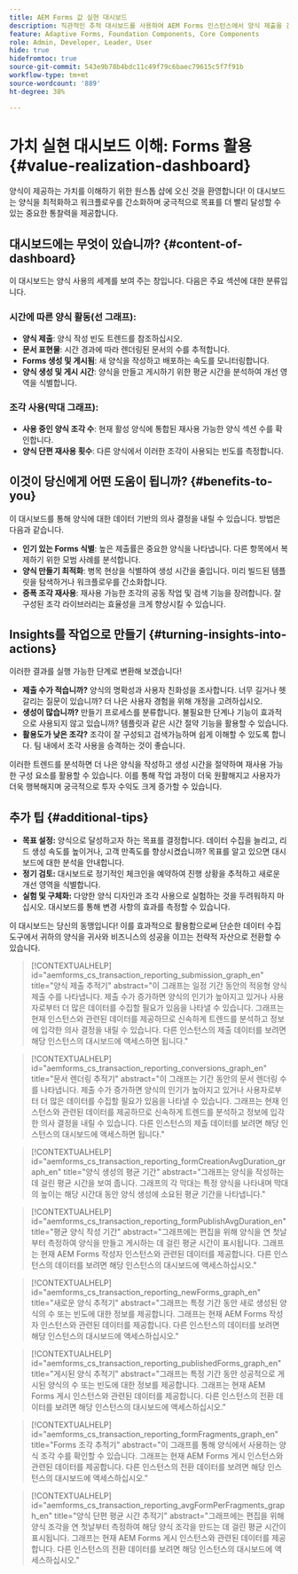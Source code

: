 ```yaml
---
title: AEM Forms 값 실현 대시보드
description: 직관적인 추적 대시보드를 사용하여 AEM Forms 인스턴스에서 양식 제출을 간편하게 모니터링합니다.
feature: Adaptive Forms, Foundation Components, Core Components
role: Admin, Developer, Leader, User
hide: true
hidefromtoc: true
source-git-commit: 543e9b78b4bdc11c49f79c6baec79615c5f7f91b
workflow-type: tm+mt
source-wordcount: '889'
ht-degree: 38%

---
```



# 가치 실현 대시보드 이해: Forms 활용 {#value-realization-dashboard}

양식이 제공하는 가치를 이해하기 위한 원스톱 샵에 오신 것을 환영합니다! 이 대시보드는 양식을 최적화하고 워크플로우를 간소화하며 궁극적으로 목표를 더 빨리 달성할 수 있는 중요한 통찰력을 제공합니다.

## 대시보드에는 무엇이 있습니까? {#content-of-dashboard}

이 대시보드는 양식 사용의 세계를 보여 주는 창입니다. 다음은 주요 섹션에 대한 분류입니다.

### 시간에 따른 양식 활동(선 그래프):

* **양식 제출**: 양식 작성 빈도 트렌드를 참조하십시오.
* **문서 표현물**: 시간 경과에 따라 렌더링된 문서의 수를 추적합니다.
* **Forms 생성 및 게시됨**: 새 양식을 작성하고 배포하는 속도를 모니터링합니다.
* **양식 생성 및 게시 시간**: 양식을 만들고 게시하기 위한 평균 시간을 분석하여 개선 영역을 식별합니다.

### 조각 사용(막대 그래프):

* **사용 중인 양식 조각 수**: 현재 활성 양식에 통합된 재사용 가능한 양식 섹션 수를 확인합니다.
* **양식 단편 재사용 횟수**: 다른 양식에서 이러한 조각이 사용되는 빈도를 측정합니다.


## 이것이 당신에게 어떤 도움이 됩니까? {#benefits-to-you}

이 대시보드를 통해 양식에 대한 데이터 기반의 의사 결정을 내릴 수 있습니다. 방법은 다음과 같습니다.

* **인기 있는 Forms 식별**: 높은 제출률은 중요한 양식을 나타냅니다. 다른 항목에서 복제하기 위한 모범 사례를 분석합니다.
* **양식 만들기 최적화**: 병목 현상을 식별하여 생성 시간을 줄입니다. 미리 빌드된 템플릿을 탐색하거나 워크플로우를 간소화합니다.
* **증폭 조각 재사용**: 재사용 가능한 조각의 공동 작업 및 검색 기능을 장려합니다. 잘 구성된 조각 라이브러리는 효율성을 크게 향상시킬 수 있습니다.


## Insights를 작업으로 만들기 {#turning-insights-into-actions}

이러한 결과를 실행 가능한 단계로 변환해 보겠습니다!

* **제출 수가 적습니까?** 양식의 명확성과 사용자 친화성을 조사합니다. 너무 길거나 헷갈리는 질문이 있습니까? 더 나은 사용자 경험을 위해 개정을 고려하십시오.
* **생성이 많습니까?** 만들기 프로세스를 분류합니다. 불필요한 단계나 기능이 효과적으로 사용되지 않고 있습니까? 템플릿과 같은 시간 절약 기능을 활용할 수 있습니다.
* **활용도가 낮은 조각?** 조각이 잘 구성되고 검색가능하며 쉽게 이해할 수 있도록 합니다. 팀 내에서 조각 사용을 승격하는 것이 좋습니다.

이러한 트렌드를 분석하면 더 나은 양식을 작성하고 생성 시간을 절약하며 재사용 가능한 구성 요소를 활용할 수 있습니다. 이를 통해 작업 과정이 더욱 원활해지고 사용자가 더욱 행복해지며 궁극적으로 투자 수익도 크게 증가할 수 있습니다.


## 추가 팁 {#additional-tips}

* **목표 설정:** 양식으로 달성하고자 하는 목표를 결정합니다. 데이터 수집을 늘리고, 리드 생성 속도를 높이거나, 고객 만족도를 향상시켰습니까? 목표를 알고 있으면 대시보드에 대한 분석을 안내합니다.
* **정기 검토:** 대시보드로 정기적인 체크인을 예약하여 진행 상황을 추적하고 새로운 개선 영역을 식별합니다.
* **실험 및 구체화:** 다양한 양식 디자인과 조각 사용으로 실험하는 것을 두려워하지 마십시오. 대시보드를 통해 변경 사항의 효과를 측정할 수 있습니다.

이 대시보드는 당신의 동맹입니다! 이를 효과적으로 활용함으로써 단순한 데이터 수집 도구에서 귀하의 양식을 귀사와 비즈니스의 성공을 이끄는 전략적 자산으로 전환할 수 있습니다.


>[!CONTEXTUALHELP]
>id="aemforms_cs_transaction_reporting_submission_graph_en"
>title="양식 제출 추적기"
>abstract="이 그래프는 일정 기간 동안의 적응형 양식 제출 수를 나타냅니다. 제출 수가 증가하면 양식의 인기가 높아지고 있거나 사용자로부터 더 많은 데이터를 수집할 필요가 있음을 나타낼 수 있습니다. 그래프는 현재 인스턴스와 관련된 데이터를 제공하므로 신속하게 트렌드를 분석하고 정보에 입각한 의사 결정을 내릴 수 있습니다. 다른 인스턴스의 제출 데이터를 보려면 해당 인스턴스의 대시보드에 액세스하면 됩니다."

>[!CONTEXTUALHELP]
>id="aemforms_cs_transaction_reporting_conversions_graph_en"
>title="문서 렌더링 추적기"
>abstract="이 그래프는 기간 동안의 문서 렌더링 수를 나타냅니다. 제출 수가 증가하면 양식의 인기가 높아지고 있거나 사용자로부터 더 많은 데이터를 수집할 필요가 있음을 나타낼 수 있습니다. 그래프는 현재 인스턴스와 관련된 데이터를 제공하므로 신속하게 트렌드를 분석하고 정보에 입각한 의사 결정을 내릴 수 있습니다. 다른 인스턴스의 제출 데이터를 보려면 해당 인스턴스의 대시보드에 액세스하면 됩니다."

>[!CONTEXTUALHELP]
>id="aemforms_cs_transaction_reporting_formCreationAvgDuration_graph_en"
>title="양식 생성의 평균 기간"
>abstract="그래프는 양식을 작성하는 데 걸린 평균 시간을 보여 줍니다. 그래프의 각 막대는 특정 양식을 나타내며 막대의 높이는 해당 시간대 동안 양식 생성에 소요된 평균 기간을 나타냅니다."

>[!CONTEXTUALHELP]
>id="aemforms_cs_transaction_reporting_formPublishAvgDuration_en"
>title="평균 양식 작성 기간"
>abstract="그래프에는 편집을 위해 양식을 연 첫날부터 측정하여 양식을 만들고 게시하는 데 걸린 평균 시간이 표시됩니다. 그래프는 현재 AEM Forms 작성자 인스턴스와 관련된 데이터를 제공합니다. 다른 인스턴스의 데이터를 보려면 해당 인스턴스의 대시보드에 액세스하십시오."

>[!CONTEXTUALHELP]
>id="aemforms_cs_transaction_reporting_newForms_graph_en"
>title="새로운 양식 추적기"
>abstract="그래프는 특정 기간 동안 새로 생성된 양식의 수 또는 빈도에 대한 정보를 제공합니다. 그래프는 현재 AEM Forms 작성자 인스턴스와 관련된 데이터를 제공합니다. 다른 인스턴스의 데이터를 보려면 해당 인스턴스의 대시보드에 액세스하십시오."

>[!CONTEXTUALHELP]
>id="aemforms_cs_transaction_reporting_publishedForms_graph_en"
>title="게시된 양식 추적기"
>abstract="그래프는 특정 기간 동안 성공적으로 게시된 양식의 수 또는 빈도에 대한 정보를 제공합니다. 그래프는 현재 AEM Forms 게시 인스턴스와 관련된 데이터를 제공합니다. 다른 인스턴스의 전환 데이터를 보려면 해당 인스턴스의 대시보드에 액세스하십시오."

>[!CONTEXTUALHELP]
>id="aemforms_cs_transaction_reporting_formFragments_graph_en"
>title="Forms 조각 추적기"
>abstract="이 그래프를 통해 양식에서 사용하는 양식 조각 수를 확인할 수 있습니다. 그래프는 현재 AEM Forms 게시 인스턴스와 관련된 데이터를 제공합니다. 다른 인스턴스의 전환 데이터를 보려면 해당 인스턴스의 대시보드에 액세스하십시오."

>[!CONTEXTUALHELP]
>id="aemforms_cs_transaction_reporting_avgFormPerFragments_graph_en"
>title="양식 단편 평균 시간 추적기"
>abstract="그래프에는 편집을 위해 양식 조각을 연 첫날부터 측정하여 해당 양식 조각을 만드는 데 걸린 평균 시간이 표시됩니다. 그래프는 현재 AEM Forms 게시 인스턴스와 관련된 데이터를 제공합니다. 다른 인스턴스의 전환 데이터를 보려면 해당 인스턴스의 대시보드에 액세스하십시오."